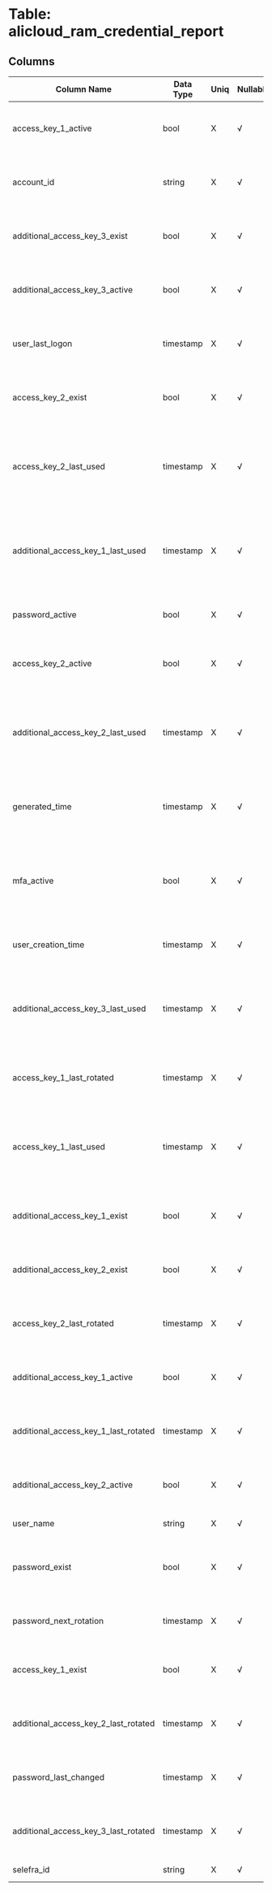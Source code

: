 # Table: alicloud_ram_credential_report

## Columns 

|  Column Name   |  Data Type  | Uniq | Nullable | Description | 
|  ----  | ----  | ----  | ----  | ---- | 
| access_key_1_active | bool | X | √ | Indicates whether the user access key is active, or not. | 
| account_id | string | X | √ | The Alicloud Account ID in which the resource is located. | 
| additional_access_key_3_exist | bool | X | √ | Indicates whether the user have access key, or not. | 
| additional_access_key_3_active | bool | X | √ | Indicates whether the user access key is active, or not. | 
| user_last_logon | timestamp | X | √ | Specifies the time when the user last logged in to the console. | 
| access_key_2_exist | bool | X | √ | Indicates whether the user have access key, or not. | 
| access_key_2_last_used | timestamp | X | √ | Specifies the time when the access key was most recently used to sign an Alicloud API request. | 
| additional_access_key_1_last_used | timestamp | X | √ | Specifies the time when the access key was most recently used to sign an Alicloud API request. | 
| password_active | bool | X | √ | Indicates whether the password is active, or not. | 
| access_key_2_active | bool | X | √ | Indicates whether the user access key is active, or not. | 
| additional_access_key_2_last_used | timestamp | X | √ | Specifies the time when the access key was most recently used to sign an Alicloud API request. | 
| generated_time | timestamp | X | √ | Specifies the time when the credential report has been generated. | 
| mfa_active | bool | X | √ | Indicates whether multi-factor authentication (MFA) device has been enabled for the user. | 
| user_creation_time | timestamp | X | √ | Specifies the time when the user is created. | 
| additional_access_key_3_last_used | timestamp | X | √ | Specifies the time when the access key was most recently used to sign an Alicloud API request. | 
| access_key_1_last_rotated | timestamp | X | √ | Specifies the time when the access key has been rotated. | 
| access_key_1_last_used | timestamp | X | √ | Specifies the time when the access key was most recently used to sign an Alicloud API request. | 
| additional_access_key_1_exist | bool | X | √ | Indicates whether the user have access key, or not. | 
| additional_access_key_2_exist | bool | X | √ | Indicates whether the user have access key, or not. | 
| access_key_2_last_rotated | timestamp | X | √ | Specifies the time when the access key has been rotated. | 
| additional_access_key_1_active | bool | X | √ | Indicates whether the user access key is active, or not. | 
| additional_access_key_1_last_rotated | timestamp | X | √ | Specifies the time when the access key has been rotated. | 
| additional_access_key_2_active | bool | X | √ | Indicates whether the user access key is active, or not. | 
| user_name | string | X | √ | The email of the RAM user. | 
| password_exist | bool | X | √ | Indicates whether the user have any password for logging in, or not. | 
| password_next_rotation | timestamp | X | √ | Specifies the time when the password will be rotated. | 
| access_key_1_exist | bool | X | √ | Indicates whether the user have access key, or not. | 
| additional_access_key_2_last_rotated | timestamp | X | √ | Specifies the time when the access key has been rotated. | 
| password_last_changed | timestamp | X | √ | Specifies the time when the password has been updated. | 
| additional_access_key_3_last_rotated | timestamp | X | √ | Specifies the time when the access key has been rotated. | 
| selefra_id | string | X | √ | primary keys value md5 | 


